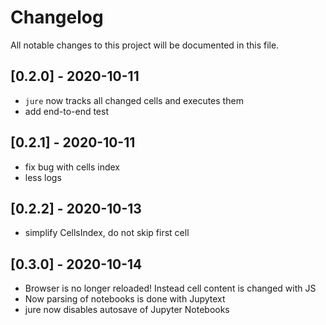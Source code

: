 # Changelog
All notable changes to this project will be documented in this file.


## [0.2.0] - 2020-10-11
* `jure` now tracks all changed cells and executes them
* add end-to-end test
## [0.2.1] - 2020-10-11
* fix bug with cells index
* less logs
## [0.2.2] - 2020-10-13
* simplify CellsIndex, do not skip first cell
## [0.3.0] - 2020-10-14
* Browser is no longer reloaded! Instead cell content is changed with JS
* Now parsing of notebooks is done with Jupytext
* jure now disables autosave of Jupyter Notebooks
